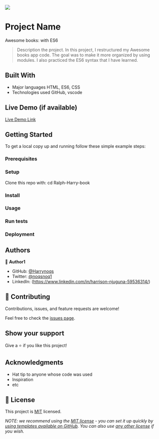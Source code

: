 ![](https://img.shields.io/badge/Microverse-blueviolet)

# Project Name
Awesome books: with ES6

> Description the project.
In this project, I restructured my Awesome books app code. The goal was to make it more organized by using modules. I also practiced the ES6 syntax that I have learned.


## Built With

- Major languages
HTML, ES6, CSS
- Technologies used
GitHub, vscode

## Live Demo (if available)

[Live Demo Link](https://livedemo.com)


## Getting Started

To get a local copy up and running follow these simple example steps:


### Prerequisites

### Setup
Clone this repo with:
cd Ralph-Harry-book
### Install

### Usage

### Run tests

### Deployment



## Authors

👤 **Author1**

- GitHub: [@Harrynoqs](https://github.com/githubhandle)
- Twitter: [@noqsnoq1](https://twitter.com/twitterhandle)
- LinkedIn: (https://www.linkedin.com/in/harrison-njuguna-59536314/)

## 🤝 Contributing

Contributions, issues, and feature requests are welcome!

Feel free to check the [issues page](../../issues/).

## Show your support

Give a ⭐️ if you like this project!

## Acknowledgments

- Hat tip to anyone whose code was used
- Inspiration
- etc

## 📝 License

This project is [MIT](./LICENSE) licensed.

_NOTE: we recommend using the [MIT license](https://choosealicense.com/licenses/mit/) - you can set it up quickly by [using templates available on GitHub](https://docs.github.com/en/communities/setting-up-your-project-for-healthy-contributions/adding-a-license-to-a-repository). You can also use [any other license](https://choosealicense.com/licenses/) if you wish._